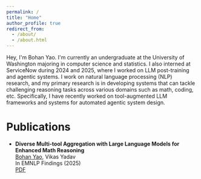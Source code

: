 ```yaml
---
permalink: /
title: "Home"
author_profile: true
redirect_from: 
  - /about/
  - /about.html
---
```


Hey, I'm Bohan Yao. I'm currently an undergraduate at the University of Washington majoring in computer science and statistics. I also interned at ServiceNow during 2024 and 2025, where I worked on LLM post-training and agentic systems. I work on natural language processing (NLP) research, and my primary research is in developing systems that can tackle challenging reasoning tasks across various domains such as math, coding, etc. Specifically, I have recently worked on tool-augmented LLM frameworks and systems for automated agentic system design.

# Publications
- **Diverse Multi-tool Aggregation with Large Language Models for Enhanced Math Reasoning**  
    <ins>Bohan Yao</ins>, Vikas Yadav  
    In EMNLP Findings (2025)  
    [PDF](https://arxiv.org/abs/2507.18973)  
